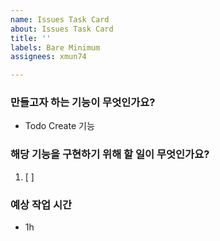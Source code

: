 ```yaml
---
name: Issues Task Card
about: Issues Task Card
title: ''
labels: Bare Minimum
assignees: xmun74

---
```


### 만들고자 하는 기능이 무엇인가요?
-  Todo Create 기능

### 해당 기능을 구현하기 위해 할 일이 무엇인가요?
1. [ ] 

### 예상 작업 시간
- 1h

